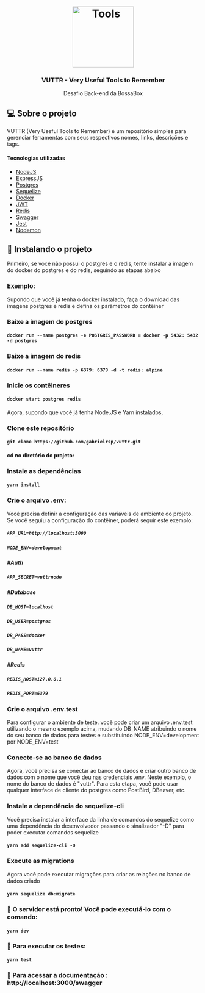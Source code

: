 
<h1 align="center">
  <img alt="Tools" src="https://www.integrant.com/wp-content/uploads/2015/02/icon-services-toolstechnologies.png" width="160px" />
</h1>

<h3 align="center">VUTTR - Very Useful Tools to Remember</h3>

<p align="center">Desafio Back-end da BossaBox</p>

## 💻 Sobre o projeto

 VUTTR (Very Useful Tools to Remember) é um repositório simples para gerenciar ferramentas com seus respectivos nomes, links, descrições e tags.

 #### Tecnologias utilizadas

  -  [NodeJS](https://nodejs.org/)
  -  [ExpressJS](https://expressjs.com/)
  -  [Postgres](https://postgresql.org/)
  -  [Sequelize](https://sequelize.org/master/)
  -  [Docker](https://www.docker.com/)
  -  [JWT](https://jwt.io/)
  -  [Redis](https://redis.io/)
  -  [Swagger](https://swagger.io/)
  -  [Jest](https://jestjs.io/)
  -  [Nodemon](https://nodemon.io/)


## 🔧 Instalando o projeto

Primeiro, se você não possui o postgres e o redis, tente instalar a imagem do docker do postgres e do redis, seguindo as etapas abaixo

### Exemplo:
Supondo que você já tenha o docker instalado, faça o download das imagens postgres e redis e defina os parâmetros do contêiner

### Baixe a imagem do postgres

#### `docker run --name postgres -e POSTGRES_PASSWORD = docker -p 5432: 5432 -d postgres`

### Baixe a imagem do redis

#### `docker run --name redis -p 6379: 6379 -d -t redis: alpine`

### Inicie os contêineres

#### `docker start postgres redis`


Agora, supondo que você já tenha Node.JS e Yarn instalados,

### Clone este repositório

#### `git clone https://github.com/gabrielrsp/vuttr.git`

#### cd no diretório do projeto:

### Instale as dependências

#### `yarn install`

### Crie o arquivo .env:

Você precisa definir a configuração das variáveis de ambiente do projeto. Se você seguiu a configuração do contêiner, poderá seguir este exemplo:


##### `APP_URL=http://localhost:3000`
##### `NODE_ENV=development`

##### #Auth

##### `APP_SECRET=vuttrnode`

##### #Database

##### `DB_HOST=localhost`
##### `DB_USER=postgres`
##### `DB_PASS=docker`
##### `DB_NAME=vuttr`

##### #Redis

##### `REDIS_HOST=127.0.0.1`
##### `REDIS_PORT=6379`


### Crie o arquivo .env.test

Para configurar o ambiente de teste. você pode criar um arquivo .env.test utilizando o mesmo exemplo acima, mudando DB_NAME atribuindo o nome do seu banco de dados para testes e substituindo NODE_ENV=development por NODE_ENV=test

### Conecte-se ao banco de dados

Agora, você precisa se conectar ao banco de dados e criar outro banco de dados com o nome que você deu nas credenciais .env. Neste exemplo, o nome do banco de dados é "vuttr". Para esta etapa, você pode usar qualquer interface de cliente do postgres como PostBird, DBeaver, etc.


### Instale a dependência do sequelize-cli

Você precisa instalar a interface da linha de comandos do sequelize como uma dependência do desenvolvedor passando o sinalizador "-D" para poder executar comandos sequelize

#### `yarn add sequelize-cli -D`

### Execute as migrations

Agora você pode executar migrações para criar as relações no banco de dados criado

#### `yarn sequelize db:migrate`

### 🚀 O servidor está pronto! Você pode executá-lo com o comando:

#### `yarn dev`

### 📝 Para executar os testes:

#### `yarn test`

### 📜 Para acessar a documentação : http://localhost:3000/swagger

